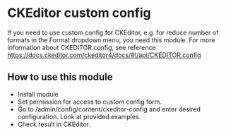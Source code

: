 # CKEditor custom config

If you need to use custom config for CKEditor, 
e.g. for reduce number of formats in the Format dropdown menu, 
you need this module. For more information about CKEDITOR.config, see reference 
https://docs.ckeditor.com/ckeditor4/docs/#!/api/CKEDITOR.config


## How to use this module

   * Install module
   * Set permission for access to custom config form. 
   * Go to /admin/config/content/ckeditor-config and enter desired 
     configuration. Look at provided examples.
   * Check result in CKEditor.    
